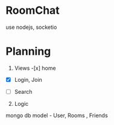# RoomChat

use nodejs, socketio

# Planning

1. Views -[x] home

-[x] Login, Join

-[ ] Search

2. Logic

mongo db model - User, Rooms , Friends
